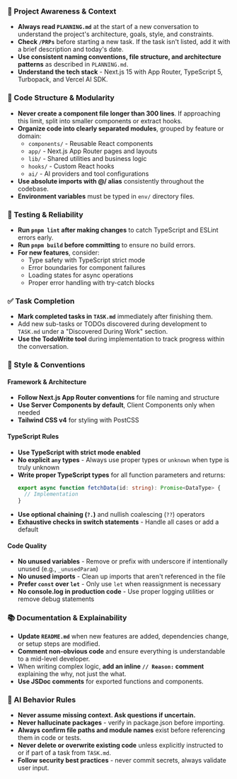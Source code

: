 ### 🔄 Project Awareness & Context
- **Always read `PLANNING.md`** at the start of a new conversation to understand the project's architecture, goals, style, and constraints.
- **Check `/PRPs`** before starting a new task. If the task isn't listed, add it with a brief description and today's date.
- **Use consistent naming conventions, file structure, and architecture patterns** as described in `PLANNING.md`.
- **Understand the tech stack** - Next.js 15 with App Router, TypeScript 5, Turbopack, and Vercel AI SDK.

### 🧱 Code Structure & Modularity
- **Never create a component file longer than 300 lines**. If approaching this limit, split into smaller components or extract hooks.
- **Organize code into clearly separated modules**, grouped by feature or domain:
  - `components/` - Reusable React components
  - `app/` - Next.js App Router pages and layouts
  - `lib/` - Shared utilities and business logic
  - `hooks/` - Custom React hooks
  - `ai/` - AI providers and tool configurations
- **Use absolute imports with @/ alias** consistently throughout the codebase.
- **Environment variables** must be typed in `env/` directory files.

### 🧪 Testing & Reliability
- **Run `pnpm lint` after making changes** to catch TypeScript and ESLint errors early.
- **Run `pnpm build` before committing** to ensure no build errors.
- **For new features**, consider:
  - Type safety with TypeScript strict mode
  - Error boundaries for component failures
  - Loading states for async operations
  - Proper error handling with try-catch blocks

### ✅ Task Completion
- **Mark completed tasks in `TASK.md`** immediately after finishing them.
- Add new sub-tasks or TODOs discovered during development to `TASK.md` under a "Discovered During Work" section.
- **Use the TodoWrite tool** during implementation to track progress within the conversation.

### 📎 Style & Conventions

#### Framework & Architecture
- **Follow Next.js App Router conventions** for file naming and structure
- **Use Server Components by default**, Client Components only when needed
- **Tailwind CSS v4** for styling with PostCSS

#### TypeScript Rules
- **Use TypeScript with strict mode enabled**
- **No explicit `any` types** - Always use proper types or `unknown` when type is truly unknown
- **Write proper TypeScript types** for all function parameters and returns:
  ```typescript
  export async function fetchData(id: string): Promise<DataType> {
    // Implementation
  }
  ```
- **Use optional chaining (`?.`)** and nullish coalescing (`??`) operators
- **Exhaustive checks in switch statements** - Handle all cases or add a default

#### Code Quality
- **No unused variables** - Remove or prefix with underscore if intentionally unused (e.g., `_unusedParam`)
- **No unused imports** - Clean up imports that aren't referenced in the file
- **Prefer `const` over `let`** - Only use `let` when reassignment is necessary
- **No console.log in production code** - Use proper logging utilities or remove debug statements

### 📚 Documentation & Explainability
- **Update `README.md`** when new features are added, dependencies change, or setup steps are modified.
- **Comment non-obvious code** and ensure everything is understandable to a mid-level developer.
- When writing complex logic, **add an inline `// Reason:` comment** explaining the why, not just the what.
- **Use JSDoc comments** for exported functions and components.

### 🧠 AI Behavior Rules
- **Never assume missing context. Ask questions if uncertain.**
- **Never hallucinate packages** - verify in package.json before importing.
- **Always confirm file paths and module names** exist before referencing them in code or tests.
- **Never delete or overwrite existing code** unless explicitly instructed to or if part of a task from `TASK.md`.
- **Follow security best practices** - never commit secrets, always validate user input.